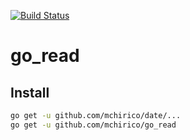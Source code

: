 [![Build Status](https://travis-ci.org/mchirico/go_read.svg?branch=develop)](https://travis-ci.org/mchirico/go_read)

# go_read


## Install

```bash
go get -u github.com/mchirico/date/...
go get -u github.com/mchirico/go_read

```